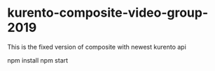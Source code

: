 # kurento-composite-video-group-2019
This is the fixed version of composite with newest kurento api

npm install
npm start
